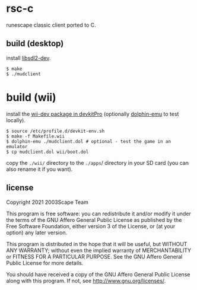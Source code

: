 # rsc-c

runescape classic client ported to C.

## build (desktop)

install [libsdl2-dev](https://packages.debian.org/sid/libsdl2-dev).

    $ make
    $ ./mudclient

# build (wii)

install the
[wii-dev package in devkitPro](https://devkitpro.org/wiki/Getting_Started)
(optionally [dolphin-emu](https://packages.debian.org/sid/dolphin-emu) to test
locally).

    $ source /etc/profile.d/devkit-env.sh
    $ make -f Makefile.wii
    $ dolphin-emu ./mudclient.dol # optional - test the game in an emulator
    $ cp mudclient.dol wii/boot.dol

copy the `./wii/` directory to the `./apps`/ directory in your SD card (you can
also rename it if you want).

## license
Copyright 2021  2003Scape Team

This program is free software: you can redistribute it and/or modify it under
the terms of the GNU Affero General Public License as published by the
Free Software Foundation, either version 3 of the License, or (at your option)
any later version.

This program is distributed in the hope that it will be useful, but WITHOUT ANY
WARRANTY; without even the implied warranty of MERCHANTABILITY or FITNESS FOR A
PARTICULAR PURPOSE. See the GNU Affero General Public License for more details.

You should have received a copy of the GNU Affero General Public License along
with this program. If not, see http://www.gnu.org/licenses/.
